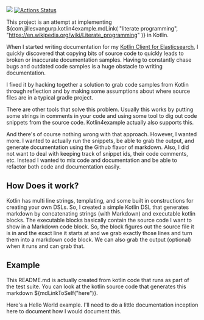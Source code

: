 [![](https://jitpack.io/v/jillesvangurp/kotlin4example.svg)](https://jitpack.io/#jillesvangurp/kotlin4example)
[![Actions Status](https://github.com/jillesvangurp/kotlin4example/workflows/CI-gradle-build/badge.svg)](https://github.com/jillesvangurp/kotlin4example/actions)

This project is an attempt at implementing 
${com.jillesvangurp.kotlin4example.mdLink(
"literate programming",
"https://en.wikipedia.org/wiki/Literate_programming"
)} in Kotlin. 
    
When I started writing documentation for my [Kotlin Client for Elasticsearch](https://github.com/jillesvangurp/es-kotlin-wrapper-client), 
I quickly discovered that copying bits of source code to quickly leads to broken
or inaccurate documentation samples. Having to constantly chase bugs and outdated code samples is a huge 
obstacle to writing documentation.

I fixed it by hacking together a solution to grab code samples
from Kotlin through reflection and by making some assumptions about where source files are in a typical
gradle project.
    
There are other tools that solve this problem. Usually this works by putting some strings in comments in 
your code and using some tool to dig out code snippets from the source code. Kotlin4example actually also 
supports this.
    
And there's of course nothing wrong with that approach. However, I wanted more. I wanted to actually run the snippets, 
be able to grab the output, and generate documentation using the Github flavor of markdown. Also, I did not want to deal
with keeping track of snippet ids, their code comments, etc. Instead I wanted to mix code and documentation and
be able to refactor both code and documentation easily.

## How Does it work?

Kotlin has multi line strings, templating, and some built in constructions for creating your own DSLs. So, I
created a simple Kotlin DSL that generates markdown by concatenating strings (with Markdown) and executable 
kotlin blocks. The executable blocks basically contain the source code I want to show in a Markdown code block.
So, the block figures out the source file it is in and the exact line it starts at and we grab exactly those lines 
and turn them into a markdown code block. We can also grab the output (optional) when it runs and can grab that.

## Example
    
This README.md is actually created from kotlin code that runs as part of the test suite. You can look at the 
kotlin source code that generates this markdown ${mdLinkToSelf("here")}.

Here's a Hello World example. I'll need to do a little documentation inception here to document how I 
would document this.